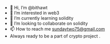 - 👋 Hi, I’m @bithawt
- 👀 I’m interested in web3  
- 🌱 I’m currently learning solidity
- 💞️ I’m looking to collaborate on solidity
- 📫 How to reach me sundaytwo75@gmail.com
- Always ready to be a part of crypto project .
<!---
bithawt/bithawt is a ✨ special ✨ repository because its `README.md` (this file) appears on your GitHub profile.
You can click the Preview link to take a look at your changes.
--->
